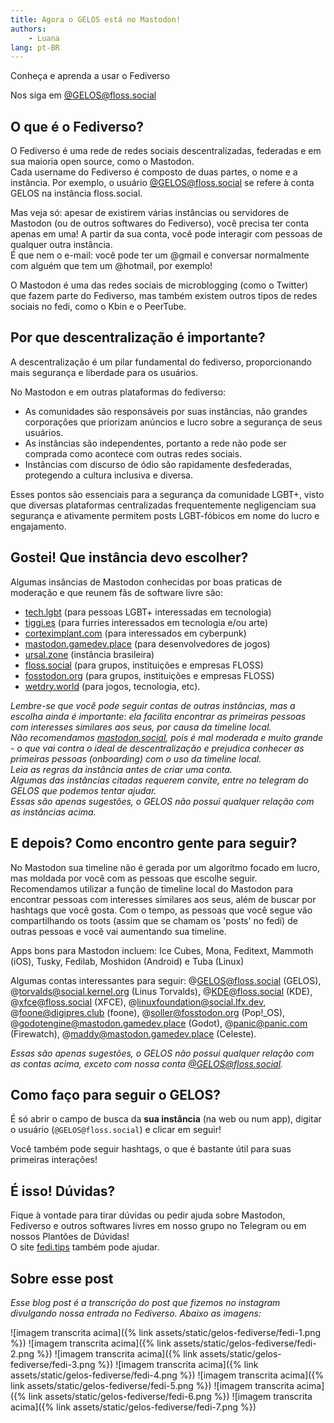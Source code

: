 ```yaml
---
title: Agora o GELOS está no Mastodon!
authors:
    - Luana
lang: pt-BR
---
```


Conheça e aprenda a usar o Fediverso

Nos siga em [@GELOS@floss.social](https://floss.social/@GELOS)

## O que é o Fediverso?

O Fediverso é uma rede de redes sociais descentralizadas, 
federadas e em sua maioria open source, como o Mastodon.  
Cada username do Fediverso é composto de duas partes, o nome e 
a instância. Por exemplo, o usuário [@GELOS@floss.social](https://floss.social/@GELOS) se refere
à conta GELOS na instância floss.social.

Mas veja só: apesar de existirem várias instâncias ou servidores de
Mastodon (ou de outros softwares do Fediverso), você precisa ter
conta apenas em uma! A partir da sua conta, você pode interagir
com pessoas de qualquer outra instância.  
É que nem o e-mail: você pode ter um @gmail e conversar
normalmente com alguém que tem um @hotmail, por exemplo!

O Mastodon é uma das redes sociais de microblogging (como o Twitter) 
que fazem parte do Fediverso, mas também existem outros tipos de
redes sociais no fedi, como o Kbin e o PeerTube.

## Por que descentralização é importante?

A descentralização é um pilar fundamental do fediverso, 
proporcionando mais segurança e liberdade para os usuários.

No Mastodon e em outras plataformas do fediverso:

- As comunidades são responsáveis por suas instâncias, não grandes corporações que priorizam anúncios e lucro sobre a segurança de seus usuários. 
- As instâncias são independentes, portanto a rede não pode ser comprada como acontece com outras redes sociais.
- Instâncias com discurso de ódio são rapidamente desfederadas, protegendo a cultura inclusiva e diversa.

Esses pontos são essenciais para a segurança da
comunidade LGBT+, visto que diversas plataformas centralizadas 
frequentemente negligenciam sua segurança e ativamente permitem 
posts LGBT-fóbicos em nome do lucro e engajamento.

## Gostei! Que instância devo escolher?

Algumas insâncias de Mastodon conhecidas por boas praticas de
moderação e que reunem fãs de software livre são:

- [tech.lgbt](https://tech.lgbt/) (para pessoas LGBT+ interessadas em tecnologia)
- [tiggi.es](https://tiggi.es/) (para furries interessados em tecnologia e/ou arte)
- [corteximplant.com](https://corteximplant.com/) (para interessados em cyberpunk)
- [mastodon.gamedev.place](https://mastodon.gamedev.place/) (para desenvolvedores de jogos)
- [ursal.zone](https://ursal.zone/) (instância brasileira)
- [floss.social](https://floss.social/) (para grupos, instituições e empresas FLOSS)
- [fosstodon.org](https://fosstodon.org/) (para grupos, instituições e empresas FLOSS)
- [wetdry.world](https://wetdry.world/) (para jogos, tecnologia, etc).

*Lembre-se que você pode seguir contas de outras instâncias, mas a escolha
ainda é importante: ela facilita encontrar as primeiras pessoas com interesses
similares aos seus, por causa da timeline local.  
Não recomendamos [mastodon.social](), pois é mal moderada
e muito grande - o que vai contra o ideal de descentralização e
prejudica conhecer as primeiras pessoas (onboarding) com o uso da timeline local.  
Leia as regras da instância antes de criar uma conta.  
Algumas das instâncias citadas requerem convite, entre no telegram
do GELOS que podemos tentar ajudar.  
Essas são apenas sugestões, o GELOS não possui qualquer relação com
as instâncias acima.*

## E depois? Como encontro gente para seguir?

No Mastodon sua timeline não é gerada por um algorítmo 
focado em lucro, mas moldada por você com as pessoas 
que escolhe seguir.  
Recomendamos utilizar a função de timeline local do 
Mastodon para encontrar pessoas com interesses similares aos
seus, além de buscar por hashtags que você gosta. Com o tempo,
as pessoas que você segue vão compartilhando os toots (assim que 
se chamam os 'posts' no fedi) de outras pessoas e você vai
aumentando sua timeline.

Apps bons para Mastodon incluem: Ice Cubes, Mona, Feditext, 
Mammoth (iOS), Tusky, Fedilab, Moshidon (Android) e Tuba (Linux)

Algumas contas interessantes para seguir: 
@GELOS@floss.social (GELOS), @torvalds@social.kernel.org (Linus Torvalds),
@KDE@floss.social (KDE), @xfce@floss.social (XFCE), @linuxfoundation@social.lfx.dev,
@foone@digipres.club (foone), @soller@fosstodon.org (Pop!_OS),
@godotengine@mastodon.gamedev.place (Godot),
@panic@panic.com (Firewatch), @maddy@mastodon.gamedev.place (Celeste).

*Essas são apenas sugestões, o GELOS não possui qualquer relação com as contas
acima, exceto com nossa conta [@GELOS@floss.social](https://floss.social/@GELOS).*

## Como faço para seguir o GELOS?

É só abrir o campo de busca da **sua instância** (na web ou num app),
digitar o usuário (`@GELOS@floss.social`) e clicar em seguir!

Você também pode seguir hashtags, o
que é bastante útil para suas primeiras
interações!

## É isso! Dúvidas?

Fique à vontade para tirar dúvidas ou pedir ajuda sobre Mastodon, 
Fediverso e outros softwares livres em nosso grupo no Telegram ou
em nossos Plantões de Dúvidas!  
O site [fedi.tips](https://fedi.tips) também pode ajudar.

## Sobre esse post

*Esse blog post é a transcrição do post que fizemos no instagram divulgando nossa entrada no Fediverso. Abaixo as imagens:*

![imagem transcrita acima]({% link assets/static/gelos-fediverse/fedi-1.png %})
![imagem transcrita acima]({% link assets/static/gelos-fediverse/fedi-2.png %})
![imagem transcrita acima]({% link assets/static/gelos-fediverse/fedi-3.png %})
![imagem transcrita acima]({% link assets/static/gelos-fediverse/fedi-4.png %})
![imagem transcrita acima]({% link assets/static/gelos-fediverse/fedi-5.png %})
![imagem transcrita acima]({% link assets/static/gelos-fediverse/fedi-6.png %})
![imagem transcrita acima]({% link assets/static/gelos-fediverse/fedi-7.png %})
